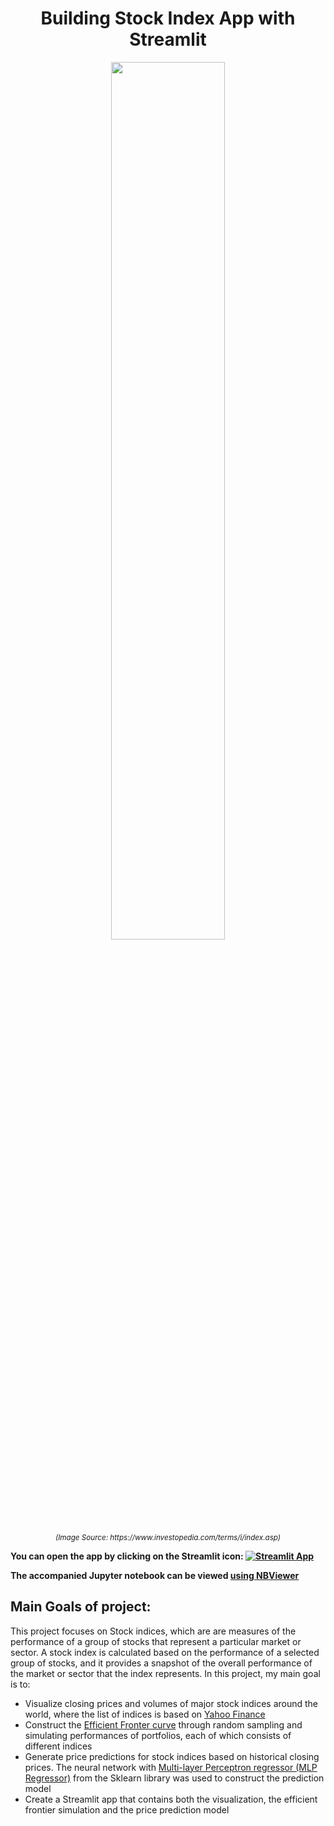 <h1 align="center">
Building Stock Index App with Streamlit
</h1>

<p align="center">
<img src="https://www.investopedia.com/thmb/rw1cnmtQgCcEDVxuAybDFo1U3_E=/750x0/filters:no_upscale():max_bytes(150000):strip_icc():format(webp)/Term-Definitions_Index-665572b2712d4a6ca49b3f49179e3733.jpg" 
alt="" title="" width="60%" height="60%">
</p>
<p align="center">
<sup><i>(Image Source: https://www.investopedia.com/terms/i/index.asp)</i></sup>
</p>

<b>You can open the app by clicking on the Streamlit icon: [![Streamlit App](https://static.streamlit.io/badges/streamlit_badge_black_white.svg)](https://namhaivu173-stock-index-app-indices-app-6amttx.streamlit.app/)

The accompanied Jupyter notebook can be viewed [using NBViewer](https://nbviewer.org/github/namhaivu173/Stock_Index_App/blob/1cbc0791eed046b18ae12a9ef30cc038f3a61f28/Indices_Dashboard.ipynb)
</b>

## Main Goals of project:
This project focuses on Stock indices, which are are measures of the performance of a group of stocks that represent a particular market or sector. A stock index is calculated based on the performance of a selected group of stocks, and it provides a snapshot of the overall performance of the market or sector that the index represents. In this project, my main goal is to:
- Visualize closing prices and volumes of major stock indices around the world, where the list of indices is based on [Yahoo Finance](https://finance.yahoo.com/world-indices/)
- Construct the [Efficient Fronter curve](https://www.investopedia.com/terms/e/efficientfrontier.asp) through random sampling and simulating performances of portfolios, each of which consists of different indices
- Generate price predictions for stock indices based on historical closing prices. The neural network with [Multi-layer Perceptron regressor (MLP Regressor)](https://scikit-learn.org/stable/modules/generated/sklearn.neural_network.MLPRegressor.html) from the Sklearn library was used to construct the prediction model
- Create a Streamlit app that contains both the visualization, the efficient frontier simulation and the price prediction model
